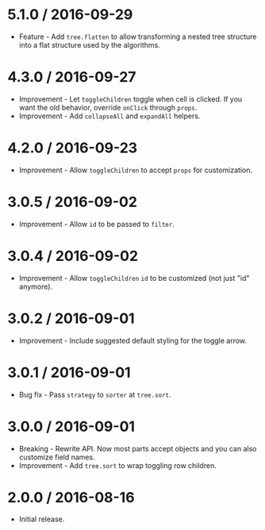 5.1.0 / 2016-09-29
==================

  * Feature - Add `tree.flatten` to allow transforming a nested tree structure into a flat structure used by the algorithms.

4.3.0 / 2016-09-27
==================

  * Improvement - Let `toggleChildren` toggle when cell is clicked. If you want the old behavior, override `onClick` through `props`.
  * Improvement - Add `collapseAll` and `expandAll` helpers.

4.2.0 / 2016-09-23
==================

  * Improvement - Allow `toggleChildren` to accept `props` for customization.

3.0.5 / 2016-09-02
==================

  * Improvement - Allow `id` to be passed to `filter`.

3.0.4 / 2016-09-02
==================

  * Improvement - Allow `toggleChildren` `id` to be customized (not just "id" anymore).

3.0.2 / 2016-09-01
==================

  * Improvement - Include suggested default styling for the toggle arrow.

3.0.1 / 2016-09-01
==================

  * Bug fix - Pass `strategy` to `sorter` at `tree.sort`.

3.0.0 / 2016-09-01
==================

  * Breaking - Rewrite API. Now most parts accept objects and you can also customize field names.
  * Improvement - Add `tree.sort` to wrap toggling row children.

2.0.0 / 2016-08-16
==================

  * Initial release.
